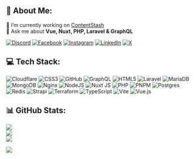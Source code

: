 ## 💫 About Me:
🔭 I’m currently working on [ContentStash](https://github.com/contentstash)<br>💬 Ask me about **Vue, Nuxt, PHP, Laravel & GraphQL**

[![Discord](https://img.shields.io/badge/Discord-%237289DA.svg?logo=discord&logoColor=white)](https://discord.gg/cwFp2nx) [![Facebook](https://img.shields.io/badge/Facebook-%231877F2.svg?logo=Facebook&logoColor=white)](https://facebook.com/TitusKirch) [![Instagram](https://img.shields.io/badge/Instagram-%23E4405F.svg?logo=Instagram&logoColor=white)](https://instagram.com/TitusKirch) [![LinkedIn](https://img.shields.io/badge/LinkedIn-%230077B5.svg?logo=linkedin&logoColor=white)](https://linkedin.com/in/TitusKirch) [![X](https://img.shields.io/badge/X-black.svg?logo=X&logoColor=white)](https://x.com/TitusKirch) 

## 💻 Tech Stack:
![Cloudflare](https://img.shields.io/badge/Cloudflare-F38020?style=for-the-badge&logo=Cloudflare&logoColor=white)
![CSS3](https://img.shields.io/badge/css3-%231572B6.svg?style=for-the-badge&logo=css3&logoColor=white)
![GitHub](https://img.shields.io/badge/github-%23121011.svg?style=for-the-badge&logo=github&logoColor=white)
![GraphQL](https://img.shields.io/badge/-GraphQL-E10098?style=for-the-badge&logo=graphql&logoColor=white)
![HTML5](https://img.shields.io/badge/html5-%23E34F26.svg?style=for-the-badge&logo=html5&logoColor=white)
![Laravel](https://img.shields.io/badge/laravel-%23FF2D20.svg?style=for-the-badge&logo=laravel&logoColor=white)
![MariaDB](https://img.shields.io/badge/MariaDB-003545?style=for-the-badge&logo=mariadb&logoColor=white)
![MongoDB](https://img.shields.io/badge/MongoDB-%234ea94b.svg?style=for-the-badge&logo=mongodb&logoColor=white)
![Nginx](https://img.shields.io/badge/nginx-%23009639.svg?style=for-the-badge&logo=nginx&logoColor=white)
![NodeJS](https://img.shields.io/badge/node.js-6DA55F?style=for-the-badge&logo=node.js&logoColor=white)
![Nuxt JS](https://img.shields.io/badge/Nuxt-002E3B?style=for-the-badge&logo=nuxt.js&logoColor=#00DC82)
![PHP](https://img.shields.io/badge/php-%23777BB4.svg?style=for-the-badge&logo=php&logoColor=white)
![PNPM](https://img.shields.io/badge/pnpm-%234a4a4a.svg?style=for-the-badge&logo=pnpm&logoColor=f69220)
![Postgres](https://img.shields.io/badge/postgres-%23316192.svg?style=for-the-badge&logo=postgresql&logoColor=white)
![Redis](https://img.shields.io/badge/redis-%23DD0031.svg?style=for-the-badge&logo=redis&logoColor=white)
![Strapi](https://img.shields.io/badge/strapi-%232E7EEA.svg?style=for-the-badge&logo=strapi&logoColor=white)
![Terraform](https://img.shields.io/badge/terraform-%235835CC.svg?style=for-the-badge&logo=terraform&logoColor=white)
![TypeScript](https://img.shields.io/badge/typescript-%23007ACC.svg?style=for-the-badge&logo=typescript&logoColor=white)
![Vite](https://img.shields.io/badge/vite-%23646CFF.svg?style=for-the-badge&logo=vite&logoColor=white)
![Vue.js](https://img.shields.io/badge/vue.js-%2335495e.svg?style=for-the-badge&logo=vuedotjs&logoColor=%234FC08D)

## 📊 GitHub Stats:
![](https://github-readme-stats.vercel.app/api?username=TitusKirch&theme=vue-dark&hide_border=true&include_all_commits=false&count_private=false)<br/>
![](https://github-readme-streak-stats.herokuapp.com/?user=TitusKirch&theme=vue-dark&hide_border=true)<br/>
![](https://github-readme-stats.vercel.app/api/top-langs/?username=TitusKirch&theme=vue-dark&hide_border=true&include_all_commits=false&count_private=false&layout=compact)

[![](https://visitcount.itsvg.in/api?id=TitusKirch&icon=0&color=12)](https://visitcount.itsvg.in)

<!-- Proudly created with GPRM ( https://gprm.itsvg.in ) -->
